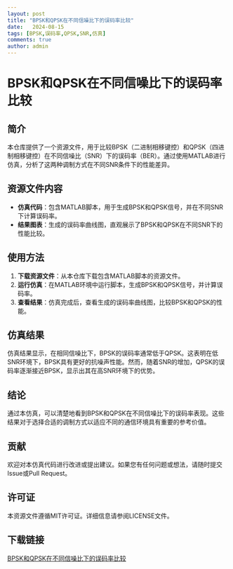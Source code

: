 ```yaml
---
layout: post
title: "BPSK和QPSK在不同信噪比下的误码率比较"
date:   2024-08-15
tags: [BPSK,误码率,QPSK,SNR,仿真]
comments: true
author: admin
---
```

# BPSK和QPSK在不同信噪比下的误码率比较

## 简介

本仓库提供了一个资源文件，用于比较BPSK（二进制相移键控）和QPSK（四进制相移键控）在不同信噪比（SNR）下的误码率（BER）。通过使用MATLAB进行仿真，分析了这两种调制方式在不同SNR条件下的性能差异。

## 资源文件内容

- **仿真代码**：包含MATLAB脚本，用于生成BPSK和QPSK信号，并在不同SNR下计算误码率。
- **结果图表**：生成的误码率曲线图，直观展示了BPSK和QPSK在不同SNR下的性能比较。

## 使用方法

1. **下载资源文件**：从本仓库下载包含MATLAB脚本的资源文件。
2. **运行仿真**：在MATLAB环境中运行脚本，生成BPSK和QPSK信号，并计算误码率。
3. **查看结果**：仿真完成后，查看生成的误码率曲线图，比较BPSK和QPSK的性能。

## 仿真结果

仿真结果显示，在相同信噪比下，BPSK的误码率通常低于QPSK。这表明在低SNR环境下，BPSK具有更好的抗噪声性能。然而，随着SNR的增加，QPSK的误码率逐渐接近BPSK，显示出其在高SNR环境下的优势。

## 结论

通过本仿真，可以清楚地看到BPSK和QPSK在不同信噪比下的误码率表现。这些结果对于选择合适的调制方式以适应不同的通信环境具有重要的参考价值。

## 贡献

欢迎对本仿真代码进行改进或提出建议。如果您有任何问题或想法，请随时提交Issue或Pull Request。

## 许可证

本资源文件遵循MIT许可证。详细信息请参阅LICENSE文件。

## 下载链接

[BPSK和QPSK在不同信噪比下的误码率比较](https://pan.quark.cn/s/3e235e68408a)